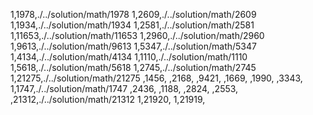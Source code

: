 1,1978,./../solution/math/1978
1,2609,./../solution/math/2609
1,1934,./../solution/math/1934
1,2581,./../solution/math/2581
1,11653,./../solution/math/11653
1,2960,./../solution/math/2960
1,9613,./../solution/math/9613
1,5347,./../solution/math/5347
1,4134,./../solution/math/4134
1,1110,./../solution/math/1110
1,5618,./../solution/math/5618
1,2745,./../solution/math/2745
1,21275,./../solution/math/21275
,1456,
,2168,
,9421,
,1669,
,1990,
,3343,
1,1747,./../solution/math/1747
,2436,
,1188,
,2824,
,2553,
,21312,./../solution/math/21312
1,21920,
1,21919,
